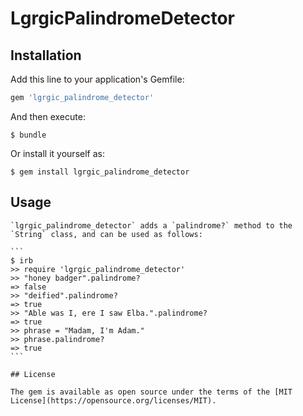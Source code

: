 # LgrgicPalindromeDetector

## Installation

Add this line to your application's Gemfile:

```ruby
gem 'lgrgic_palindrome_detector'
```

And then execute:

    $ bundle

Or install it yourself as:

    $ gem install lgrgic_palindrome_detector

## Usage

    `lgrgic_palindrome_detector` adds a `palindrome?` method to the `String` class, and can be used as follows:

    ```
    $ irb
    >> require 'lgrgic_palindrome_detector'
    >> "honey badger".palindrome?
    => false
    >> "deified".palindrome?
    => true
    >> "Able was I, ere I saw Elba.".palindrome?
    => true
    >> phrase = "Madam, I'm Adam."
    >> phrase.palindrome?
    => true
    ```

    ## License

    The gem is available as open source under the terms of the [MIT License](https://opensource.org/licenses/MIT).
